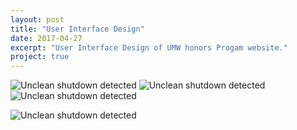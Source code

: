 ```yaml
---
layout: post
title: "User Interface Design"
date: 2017-04-27
excerpt: "User Interface Design of UMW honors Progam website."
project: true
---
```





![Unclean shutdown detected](//lailashaikh.github.io/assets/img/StudentCheck.png)
![Unclean shutdown detected](//lailashaikh.github.io/assets/img/StudentChangePass.png)
![Unclean shutdown detected](//lailashaikh.github.io/assets/img/StudentAnnounc.png)


![Unclean shutdown detected](//lailashaikh.github.io/assets/img/StudentDash.png)